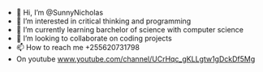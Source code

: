 - 👋 Hi, I’m @SunnyNicholas
- 👀 I’m interested in critical thinking and programming
- 🌱 I’m currently learning barchelor of science with computer science
- 💞️ I’m looking to collaborate on coding projects
- 📫 How to reach me +255620731798 
 - On youtube www.youtube.com/channel/UCrHqc_gKLLgtw1gDckDf5Mg
 
<!---
SunnyNicholas/SunnyNicholas is a ✨ special ✨ repository because its `README.md` (this file) appears on your GitHub profile.
You can click the Preview link to take a look at your changes.
--->
